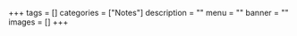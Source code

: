 +++
tags = []
categories = ["Notes"]
description = ""
menu = ""
banner = ""
images = []
+++

<!--more-->
